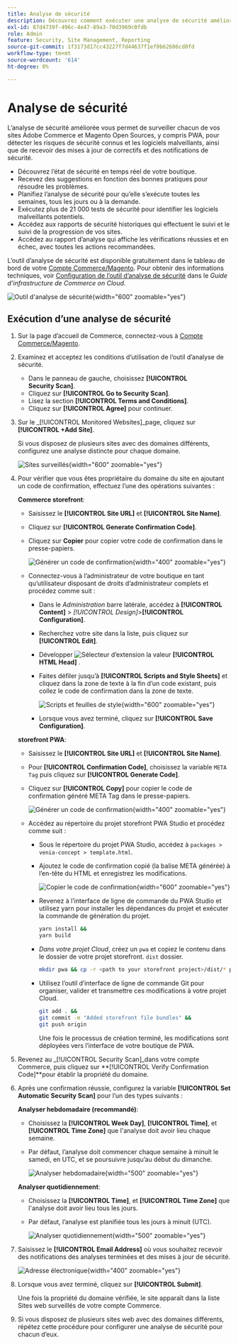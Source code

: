 ```yaml
---
title: Analyse de sécurité
description: Découvrez comment exécuter une analyse de sécurité améliorée et surveiller chacun de vos sites Adobe Commerce et Magento Open Source.
exl-id: 87d4739f-496c-4e47-89a3-70d3969c0fdb
role: Admin
feature: Security, Site Management, Reporting
source-git-commit: 1f3173d17cc43227f7d44637f1ef0b62606cd0fd
workflow-type: tm+mt
source-wordcount: '614'
ht-degree: 0%

---
```


# Analyse de sécurité

L’analyse de sécurité améliorée vous permet de surveiller chacun de vos sites Adobe Commerce et Magento Open Sources, y compris PWA, pour détecter les risques de sécurité connus et les logiciels malveillants, ainsi que de recevoir des mises à jour de correctifs et des notifications de sécurité.

- Découvrez l’état de sécurité en temps réel de votre boutique.
- Recevez des suggestions en fonction des bonnes pratiques pour résoudre les problèmes.
- Planifiez l’analyse de sécurité pour qu’elle s’exécute toutes les semaines, tous les jours ou à la demande.
- Exécutez plus de 21 000 tests de sécurité pour identifier les logiciels malveillants potentiels.
- Accédez aux rapports de sécurité historiques qui effectuent le suivi et le suivi de la progression de vos sites.
- Accédez au rapport d’analyse qui affiche les vérifications réussies et en échec, avec toutes les actions recommandées.

L’outil d’analyse de sécurité est disponible gratuitement dans le tableau de bord de votre [Compte Commerce/Magento](../getting-started/commerce-account-create.md). Pour obtenir des informations techniques, voir [Configuration de l’outil d’analyse de sécurité](https://experienceleague.adobe.com/docs/commerce-cloud-service/user-guide/launch/overview.html#set-up-the-security-scan-tool) dans le _Guide d’infrastructure de Commerce on Cloud_.

![Outil d&#39;analyse de sécurité](./assets/magento-security-scan.png){width="600" zoomable="yes"}

## Exécution d’une analyse de sécurité

1. Sur la page d’accueil de Commerce, connectez-vous à [Compte Commerce/Magento](../getting-started/commerce-account-create.md).

1. Examinez et acceptez les conditions d’utilisation de l’outil d’analyse de sécurité.

   - Dans le panneau de gauche, choisissez **[!UICONTROL Security Scan]**.
   - Cliquez sur **[!UICONTROL Go to Security Scan]**.
   - Lisez la section **[!UICONTROL Terms and Conditions]**.
   - Cliquez sur **[!UICONTROL Agree]** pour continuer.

1. Sur le _[!UICONTROL Monitored Websites]_page, cliquez sur **[!UICONTROL +Add Site]**.

   Si vous disposez de plusieurs sites avec des domaines différents, configurez une analyse distincte pour chaque domaine.

   ![Sites surveillés](./assets/monitored-website.png){width="600" zoomable="yes"}

1. Pour vérifier que vous êtes propriétaire du domaine du site en ajoutant un code de confirmation, effectuez l’une des opérations suivantes :

   **Commerce storefront**:

   - Saisissez le **[!UICONTROL Site URL]** et **[!UICONTROL Site Name]**.
   - Cliquez sur **[!UICONTROL Generate Confirmation Code]**.
   - Cliquez sur **Copier** pour copier votre code de confirmation dans le presse-papiers.

     ![Générer un code de confirmation](./assets/scan-site1.png){width="400" zoomable="yes"}

   - Connectez-vous à l’administrateur de votre boutique en tant qu’utilisateur disposant de droits d’administrateur complets et procédez comme suit :

      - Dans le _Administration_ barre latérale, accédez à **[!UICONTROL Content]** > _[!UICONTROL Design]_>**[!UICONTROL Configuration]**.
      - Recherchez votre site dans la liste, puis cliquez sur **[!UICONTROL Edit]**.
      - Développer ![Sélecteur d’extension](../assets/icon-display-expand.png) la valeur **[!UICONTROL HTML Head]** .
      - Faites défiler jusqu’à **[!UICONTROL Scripts and Style Sheets]** et cliquez dans la zone de texte à la fin d’un code existant, puis collez le code de confirmation dans la zone de texte.

        ![Scripts et feuilles de style](./assets/scan-paste-code.png){width="600" zoomable="yes"}

      - Lorsque vous avez terminé, cliquez sur **[!UICONTROL Save Configuration]**.

   **storefront PWA**:

   - Saisissez le **[!UICONTROL Site URL]** et **[!UICONTROL Site Name]**.

   - Pour **[!UICONTROL Confirmation Code]**, choisissez la variable `META Tag` puis cliquez sur **[!UICONTROL Generate Code]**.

   - Cliquez sur **[!UICONTROL Copy]** pour copier le code de confirmation généré META Tag dans le presse-papiers.

     ![Générer un code de confirmation](./assets/scan-site2.png){width="400" zoomable="yes"}

   - Accédez au répertoire du projet storefront PWA Studio et procédez comme suit :

      - Sous le répertoire du projet PWA Studio, accédez à `packages > venia-concept > template.html`.
      - Ajoutez le code de confirmation copié (la balise META générée) à l’en-tête du HTML et enregistrez les modifications.

        ![Copier le code de confirmation](./assets/code-pwa.png){width="600" zoomable="yes"}

      - Revenez à l’interface de ligne de commande du PWA Studio et utilisez yarn pour installer les dépendances du projet et exécuter la commande de génération du projet.

        ```sh
        yarn install &&
        yarn build
        ```

      - *Dans votre projet Cloud*, créez un `pwa` et copiez le contenu dans le dossier de votre projet storefront. `dist` dossier.

        ```sh
        mkdir pwa && cp -r <path to your storefront project>/dist/* pwa
        ```

      - Utilisez l’outil d’interface de ligne de commande Git pour organiser, valider et transmettre ces modifications à votre projet Cloud.

        ```sh
        git add . &&
        git commit -m "Added storefront file bundles" &&
        git push origin
        ```

        Une fois le processus de création terminé, les modifications sont déployées vers l’interface de votre boutique de PWA.

1. Revenez au _[!UICONTROL Security Scan]_dans votre compte Commerce, puis cliquez sur **[!UICONTROL Verify Confirmation Code]**pour établir la propriété du domaine.

1. Après une confirmation réussie, configurez la variable **[!UICONTROL Set Automatic Security Scan]** pour l’un des types suivants :

   **Analyser hebdomadaire (recommandé)**:

   - Choisissez la **[!UICONTROL Week Day]**, **[!UICONTROL Time]**, et **[!UICONTROL Time Zone]** que l&#39;analyse doit avoir lieu chaque semaine.
   - Par défaut, l’analyse doit commencer chaque semaine à minuit le samedi, en UTC, et se poursuivre jusqu’au début du dimanche.

     ![Analyser hebdomadaire](./assets/scan-weekly.png){width="500" zoomable="yes"}

   **Analyser quotidiennement**:

   - Choisissez la **[!UICONTROL Time]**, et **[!UICONTROL Time Zone]** que l&#39;analyse doit avoir lieu tous les jours.
   - Par défaut, l’analyse est planifiée tous les jours à minuit (UTC).

     ![Analyser quotidiennement](./assets/scan-daily.png){width="500" zoomable="yes"}

1. Saisissez le **[!UICONTROL Email Address]** où vous souhaitez recevoir des notifications des analyses terminées et des mises à jour de sécurité.

   ![Adresse électronique](./assets/scan-notification-email.png){width="400" zoomable="yes"}

1. Lorsque vous avez terminé, cliquez sur **[!UICONTROL Submit]**.

   Une fois la propriété du domaine vérifiée, le site apparaît dans la liste Sites web surveillés de votre compte Commerce.

1. Si vous disposez de plusieurs sites web avec des domaines différents, répétez cette procédure pour configurer une analyse de sécurité pour chacun d’eux.
